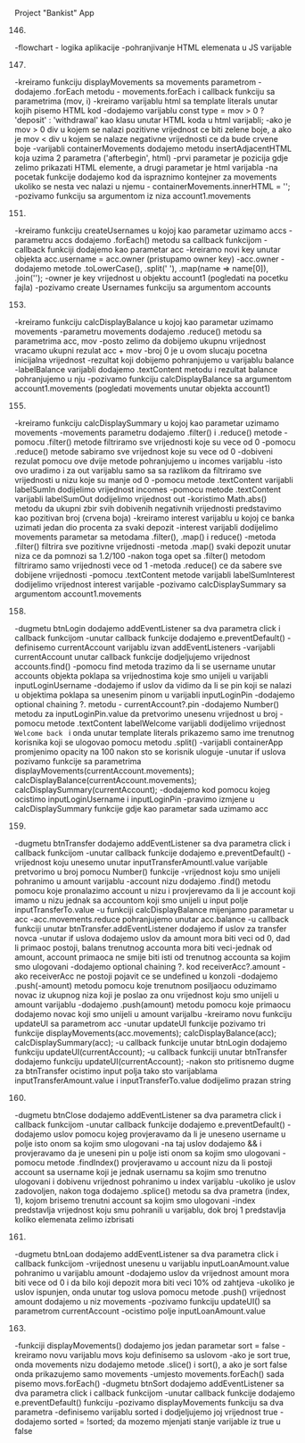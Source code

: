 Project "Bankist" App

146. 
-flowchart - logika aplikacije
-pohranjivanje HTML elemenata u JS varijable


147. 
-kreiramo funkciju displayMovements sa movements parametrom
-dodajemo .forEach metodu - movements.forEach i callback funkciju sa parametrima (mov, i)
-kreiramo varijablu html sa template literals unutar kojih pisemo HTML kod
-dodajemo varijablu const type = mov > 0 ? 'deposit' : 'withdrawal' kao klasu unutar HTML koda u html varijabli;
-ako je mov > 0 div u kojem se nalazi pozitivne vrijednost ce biti zelene boje, a ako je mov < div u kojem se 
nalaze negativne vrijednosti ce da bude crvene boje
-varijabli containerMovements dodajemo metodu insertAdjacentHTML koja uzima 2 parametra ('afterbegin', html)
-prvi parametar je pozicija gdje zelimo prikazati HTML elemente, a drugi parametar je html varijabla
-na pocetak funkcije dodajemo kod da ispraznimo kontejner za movements ukoliko se nesta vec nalazi u 
njemu - containerMovements.innerHTML = '';
-pozivamo funkciju sa argumentom iz niza account1.movements


151. 
-kreiramo funkciju createUsernames u kojoj kao parametar uzimamo accs
-parametru accs dodajemo .forEach() metodu sa callback funkcijom
-callback funkciji dodajemo kao parametar acc
-kreiramo novi key unutar objekta acc.username = acc.owner (pristupamo owner key)
-acc.owner - dodajemo metode .toLowerCase(), .split(' '), .map(name => name[0]), .join('');
-owner je key vrijednost u objektu account1 (pogledati na pocetku fajla)
-pozivamo create Usernames funkciju sa argumentom accounts


153. 
-kreiramo funkciju calcDisplayBalance u kojoj kao parametar uzimamo movements
-parametru movements dodajemo .reduce() metodu sa parametrima acc, mov
-posto zelimo da dobijemo ukupnu vrijednost vracamo ukupni rezulat acc + mov
-broj 0 je u ovom slucaju pocetna inicijalna vrijednost
-rezultat koji dobijemo pohranjujemo u varijablu balance
-labelBalance varijabli dodajemo .textContent metodu i rezultat balance pohranjujemo u nju
-pozivamo funkciju calcDisplayBalance sa argumentom account1.movements (pogledati movements unutar objekta account1)


155. 
-kreiramo funkciju calcDisplaySummary u kojoj kao parametar uzimamo movements
-movements parametru dodajemo .filter() i .reduce() metode
-pomocu .filter() metode filtriramo sve vrijednosti koje su vece od 0
-pomocu .reduce() metode sabiramo sve vrijednost koje su vece od 0
-dobiveni rezulat pomocu ove dvije metode pohranjujemo u incomes varijablu
-isto ovo uradimo i za out varijablu samo sa sa razlikom da filtriramo sve vrijednosti u nizu koje su manje od 0
-pomocu metode .textContent varijabli labelSumIn dodijelimo vrijednost incomes
-pomocu metode .textContent varijabli labelSumOut dodijelimo vrijednost out
-koristimo Math.abs() metodu da ukupni zbir svih dobivenih negativnih vrijednosti predstavimo kao pozitivan broj (crvena boja)
-kreiramo interest varijablu u kojoj ce banka uzimati jedan dio procenta za svaki depozit
-interest varijabli dodijelimo movements parametar sa metodama .filter(), .map() i reduce()
-metoda .filter() filtrira sve pozitivne vrijednosti
-metoda .map() svaki depozit unutar niza ce da pomnozi sa 1.2/100
-nakon toga opet sa .filter() metodom filtriramo samo vrijednosti vece od 1
-metoda .reduce() ce da sabere sve dobijene vrijednosti
-pomocu .textContent metode varijabli labelSumInterest dodijelimo vrijednost interest varijable 
-pozivamo calcDisplaySummary sa argumentom account1.movements


158. 
-dugmetu btnLogin dodajemo addEventListener sa dva parametra click i callback funkcijom
-unutar callback funkcije dodajemo e.preventDefault()
-definisemo currentAccount varijablu izvan addEventListeners
-varijabli currentAccount unutar callback funkcije dodjeljujemo vrijednost accounts.find()
-pomocu find metoda trazimo da li se username unutar accounts objekta poklapa sa vrijednostima koje smo 
unijeli u varijabli inputLoginUsername
-dodajemo if uslov da vidimo da li se pin koji se nalazi u objektima poklapa sa unesenim pinom u 
varijabli inputLoginPin
-dodajemo optional chaining ?. metodu - currentAccount?.pin
-dodajemo Number() metodu za inputLoginPin.value da pretvorimo unesenu vrijednost u broj
-pomocu metode .textContent labelWelcome varijabli dodijelimo vrijednost `Welcome back ` i onda unutar
 template literals prikazemo samo ime trenutnog korisnika koji se ulogovao pomocu metodu .split()
-varijabli containerApp promjenimo opacity na 100 nakon sto se korisnik uloguje
-unutar if uslova pozivamo funkcije sa parametrima
displayMovements(currentAccount.movements);
calcDisplayBalance(currentAccount.movements);
calcDisplaySummary(currentAccount);
-dodajemo kod pomocu kojeg ocistimo inputLoginUsername i inputLoginPin
-pravimo izmjene u calcDisplaySummary funkcije gdje kao parametar sada uzimamo acc


159. 
-dugmetu btnTransfer dodajemo addEventListener sa dva parametra click i callback funkcijom
-unutar callback funkcije dodajemo e.preventDefault()
-vrijednost koju unesemo unutar inputTransferAmountl.value varijable pretvorimo u broj pomocu Number() funkcije
-vrijednost koju smo unijeli pohranimo u amount varijablu
-account nizu dodajemo .find() metodu pomocu koje pronalazimo account u nizu i provjerevamo da li je account 
koji imamo u nizu jednak sa accountom koji smo unijeli u input polje inputTransferTo.value
-u funkciji calcDisplayBalance mijenjamo parametar u acc
-acc.movements.reduce pohranjujemo unutar acc.balance
-u callback funkciji unutar btnTransfer.addEventListener dodajemo if uslov za transfer novca
-unutar if uslova dodajemo uslov da amount mora biti veci od 0, dad li primaoc postoji, balans trenutnog accounta 
mora biti veci-jednak od amount, account primaoca ne smije biti isti od trenutnog accounta sa kojim smo ulogovani
-dodajemo optional chaining ?. kod receiverAcc?.amount
-ako receiverAcc ne postoji pojavit ce se undefined u konzoli
-dodajemo .push(-amount) metodu pomocu koje trenutnom posiljaocu oduzimamo novac iz ukupnog niza koji je poslao za 
onu vrijednost koju smo unijeli u amount varijablu
-dodajemo .push(amount) metodu pomocu koje primaocu dodajemo novac koji smo unijeli u amount varijalbu
-kreiramo novu funkciju updateUI sa parametrom acc 
-unutar updateUI funkcije pozivamo tri funkcije
     displayMovements(acc.movements);
     calcDisplayBalance(acc);
     calcDisplaySummary(acc);
-u callback funkcije unutar btnLogin dodajemo funkciju updateUI(currentAccount);
-u callback funkciji unutar btnTransfer dodajemo funkciju updateUI(currentAccount);
-nakon sto pritisnemo dugme za btnTransfer ocistimo input polja tako sto varijablama inputTransferAmount.value i 
inputTransferTo.value dodijelimo prazan string


160. 
-dugmetu btnClose dodajemo addEventListener sa dva parametra click i callback funkcijom
-unutar callback funkcije dodajemo e.preventDefault()
-dodajemo uslov pomocu kojeg provjeravamo da li je uneseno username u polje isto onom sa kojim smo ulogovani
-na taj uslov dodajemo && i provjeravamo da je uneseni pin u polje isti onom sa kojim smo ulogovani
-pomocu metode .findIndex() provjeravamo u account nizu da li postoji account sa username koji je jednak
 usernamu sa kojim smo trenutno ulogovani i dobivenu vrijednost pohranimo u index varijablu
-ukoliko je uslov zadovoljen, nakon toga dodajemo .splice() metodu sa dva prametra (index, 1), kojom brisemo
 trenutni account sa kojim smo ulogovani
-index predstavlja vrijednost koju smu pohranili u varijablu, dok broj 1 predstavlja koliko elemenata 
zelimo izbrisati


161.  
-dugmetu btnLoan dodajemo addEventListener sa dva parametra click i callback funkcijom
-vrijednost unesenu u varijablu inputLoanAmount.value pohranimo u varijablu amount
-dodajemo uslov da vrijednost amount mora biti vece od 0 i da bilo koji depozit mora biti veci 10% od zahtjeva
-ukoliko je uslov ispunjen, onda unutar tog uslova pomocu metode .push() vrijednost amount dodajemo u niz movements
-pozivamo funkciju updateUI() sa parametrom currentAccount
-ocistimo polje inputLoanAmount.value


163. 
-funkciji displayMovements() dodajemo jos jedan parametar sort = false
-kreiramo novu varijablu movs koju definisemo sa uslovom
-ako je sort true, onda movements nizu dodajemo metode .slice() i sort(), a ako je sort false onda prikazujemo samo movements
-umjesto movements.forEach() sada pisemo movs.forEach()
-dugmetu btnSort dodajemo addEventListener sa dva parametra click i callback funkcijom
-unutar callback funkcije dodajemo e.preventDefault() funkciju
-pozivamo displayMovements funkciju sa dva parametra
-definisemo varijablu sorted i dodjeljujemo joj vrijednost true
-dodajemo sorted = !sorted; da mozemo mjenjati stanje varijable iz true u false
